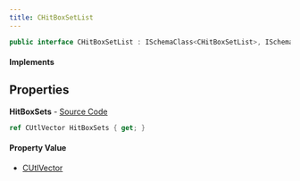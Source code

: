 ```yaml
---
title: CHitBoxSetList
---
```


```csharp
public interface CHitBoxSetList : ISchemaClass<CHitBoxSetList>, ISchemaField, ISchemaClass, INativeHandle
```

#### Implements

## Properties

**HitBoxSets** - [Source Code](https://github.com/swiftly-solution/swiftlys2/blob/main/managed/src/SwiftlyS2.Generated/Schemas/Interfaces/CHitBoxSetList.cs#L17)

```csharp
ref CUtlVector HitBoxSets { get; }
```

#### Property Value

- [CUtlVector](/docs/api/shared/natives/cutlvector)

